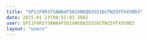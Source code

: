 ```yaml
---
title: "SP11F0R37S8W84F501VNEQ83S516CFN25YFXXV9D3"
date: 2025-01-23T08:51:03.588Z
user: SP11F0R37S8W84F501VNEQ83S516CFN25YFXXV9D3
layout: "users"
---
```

    